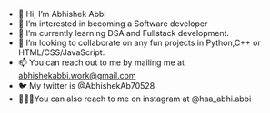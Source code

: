 - 👋 Hi, I’m Abhishek Abbi
- 👀 I’m interested in becoming a Software developer
- 🌱 I’m currently learning DSA and Fullstack development.
- 💞️ I’m looking to collaborate on any fun projects in Python,C++ or HTML/CSS/JavaScript.
- 📫 You can reach out to me by mailing me at abhishekabbi.work@gmail.com
- 🐦 My twitter is @AbhishekAb70528
- 🧑‍🤝‍🧑You can also reach to me on instagram at @haa_abhi.abbi

<!---
aabbi15/aabbi15 is a ✨ special ✨ repository because its `README.md` (this file) appears on your GitHub profile.
You can click the Preview link to take a look at your changes.
--->
